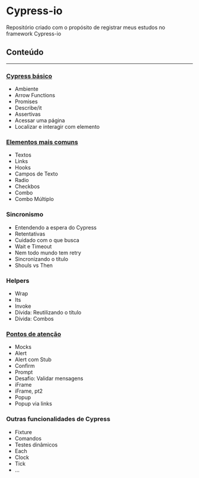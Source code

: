 # Cypress-io
Repositório criado com o propósito de registrar meus estudos no framework Cypress-io

## Conteúdo
---
### [Cypress básico](cypress/e2e/Cypress%20basico/)
- Ambiente
- Arrow Functions
- Promises
- Describe/it
- Assertivas
- Acessar uma página
- Localizar e interagir com elemento

### [Elementos mais comuns](cypress/e2e/Elementos%20mais%20comuns/)
- Textos
- Links
- Hooks
- Campos de Texto
- Radio
- Checkbos
- Combo
- Combo Múltiplo
### Sincronismo
- Entendendo a espera do Cypress
- Retentativas
- Cuidado com o que busca
- Wait e Timeout
- Nem todo mundo tem retry
- Sincronizando o título
- Shouls vs Then
### Helpers
- Wrap
- Its
- Invoke
- Dívida: Reutilizando o título
- Dívida: Combos
### [Pontos de atenção](cypress/e2e/Pontos%20de%20aten%C3%A7%C3%A3o/)
- Mocks
- Alert
- Alert com Stub
- Confirm
- Prompt
- Desafio: Validar mensagens
- iFrame
- iFrame, pt2
- Popup
- Popup via links
### Outras funcionalidades de Cypress
- Fixture
- Comandos
- Testes dinâmicos
- Each
- Clock
- Tick
- ...
